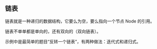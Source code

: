 ## 链表

链表就是一种递归的数据结构，它要么为空，要么指向一个节点 Node 的引用。

链表不单单都是单向的，还有双向的（双向链表）。

示例中是最简单的题目“反转一个链表”，有两种做法：迭代式和递归式。